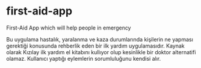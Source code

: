# first-aid-app
First-Aid App which will help people in emergency

Bu uygulama hastalık, yaralanma ve kaza durumlarında kişilerin ne yapması gerektiği konusunda rehberlik eden bir ilk yardım uygulamasıdır.
Kaynak olarak Kızılay ilk yardım el kitabını kullıyor olup kesinlikle bir doktor alternatifi olamaz. Kullanıcı yaptığı eylemlerin sorumluluğunu
kendisi alır.
